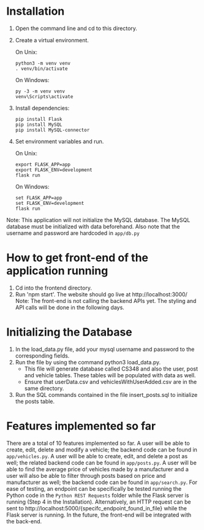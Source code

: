 # Installation

1. Open the command line and cd to this directory.

2. Create a virtual environment.
	
	On Unix:
	```
	python3 -m venv venv
	. venv/bin/activate
	```
	On Windows:
	```
	py -3 -m venv venv
	venv\Scripts\activate
	```

3. Install dependencies:
	```
	pip install Flask
	pip install MySQL
	pip install MySQL-connector
	```

4. Set environment variables and run. 
	
	On Unix:
	```
	export FLASK_APP=app
	export FLASK_ENV=development
	flask run
	```
  	On Windows:
	```
	set FLASK_APP=app
	set FLASK_ENV=development
	flask run
	```

Note: 
This application will not initialize the MySQL database. 
The MySQL database must be initialized with data beforehand.
Also note that the username and password are hardcoded in `app/db.py`

# How to get front-end of the application running
1. Cd into the frontend directory.
2. Run 'npm start'. The website should go live at http://localhost:3000/
Note: The front-end is not calling the backend APIs yet. The styling and API calls will be done in the following days.

# Initializing the Database

1. In the load_data.py file, add your mysql username and password to the corresponding fields.
2. Run the file by using the command python3 load_data.py.
	- This file will generate database called CS348 and also the user, post and vehicle tables. These tables will be populated with data as well.
	- Ensure that userData.csv and vehiclesWithUserAdded.csv are in the same directory.
3. Run the SQL commands contained in the file insert_posts.sql to initialize the posts table.


# Features implemented so far

There are a total of 10 features implemented so far. A user will be able to create, edit, delete and modify a vehicle; the backend code can be found in `app/vehicles.py`. A user will be able to create, edit, and delete a post as well; the related backend code can be found in `app/posts.py`. A user will be able to find the average price of vehicles made by a manufacturer and a user will also be able to filter through posts based on price and manufacturer as well; the backend code can be found in `app/search.py`. For ease of testing, an endpoint can be specifically be tested running the Python code in the `Python REST Requests` folder while the Flask server is running (Step 4 in the Installation). Alternatively, an HTTP request can be sent to http://localhost:5000/{specifc_endpoint_found_in_file} while the Flask server is running. In the future, the front-end will be integrated with the back-end.

